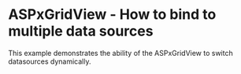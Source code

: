 # ASPxGridView - How to bind to multiple data sources


<p>This example demonstrates the ability of the ASPxGridView to switch datasources dynamically.</p>

<br/>



